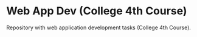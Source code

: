 # Web App Dev (College 4th Course)
Repository with web application development tasks (College 4th Course).
